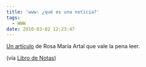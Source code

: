 ```yaml
---
title: 'www: ¿qué es una noticia?'
tags:
  - WWW
date: 2010-03-02 12:23:47
---
```


[Un artículo](http://rosamariaartal.wordpress.com/2010/02/28/%C2%BFque-es-una-noticia/) de Rosa María Artal que vale la pena leer.

(vía [Libro de Notas](http://librodenotas.com/article/17853/-que-es-una-noticia))